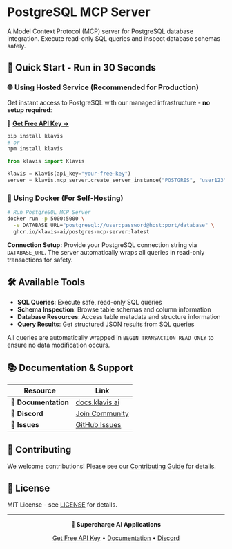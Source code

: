 # PostgreSQL MCP Server

A Model Context Protocol (MCP) server for PostgreSQL database integration. Execute read-only SQL queries and inspect database schemas safely.

## 🚀 Quick Start - Run in 30 Seconds

### 🌐 Using Hosted Service (Recommended for Production)

Get instant access to PostgreSQL with our managed infrastructure - **no setup required**:

**🔗 [Get Free API Key →](https://www.klavis.ai/home/api-keys)**

```bash
pip install klavis
# or
npm install klavis
```

```python
from klavis import Klavis

klavis = Klavis(api_key="your-free-key")
server = klavis.mcp_server.create_server_instance("POSTGRES", "user123")
```

### 🐳 Using Docker (For Self-Hosting)

```bash
# Run PostgreSQL MCP Server
docker run -p 5000:5000 \
  -e DATABASE_URL="postgresql://user:password@host:port/database" \
  ghcr.io/klavis-ai/postgres-mcp-server:latest
```

**Connection Setup:** Provide your PostgreSQL connection string via `DATABASE_URL`. The server automatically wraps all queries in read-only transactions for safety.

## 🛠️ Available Tools

- **SQL Queries**: Execute safe, read-only SQL queries
- **Schema Inspection**: Browse table schemas and column information
- **Database Resources**: Access table metadata and structure information
- **Query Results**: Get structured JSON results from SQL queries

All queries are automatically wrapped in `BEGIN TRANSACTION READ ONLY` to ensure no data modification occurs.

## 📚 Documentation & Support

| Resource | Link |
|----------|------|
| **📖 Documentation** | [docs.klavis.ai](https://docs.klavis.ai) |
| **💬 Discord** | [Join Community](https://discord.gg/p7TuTEcssn) |
| **🐛 Issues** | [GitHub Issues](https://github.com/klavis-ai/klavis/issues) |

## 🤝 Contributing

We welcome contributions! Please see our [Contributing Guide](../../CONTRIBUTING.md) for details.

## 📜 License

MIT License - see [LICENSE](../../LICENSE) for details.

---

<div align="center">
  <p><strong>🚀 Supercharge AI Applications </strong></p>
  <p>
    <a href="https://www.klavis.ai">Get Free API Key</a> •
    <a href="https://docs.klavis.ai">Documentation</a> •
    <a href="https://discord.gg/p7TuTEcssn">Discord</a>
  </p>
</div>